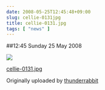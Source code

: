 ```yaml
---
date: 2008-05-25T12:45:48+09:00
slug: cellie-0131jpg
title: cellie-0131.jpg
tags: [ "news" ]
---
```


##12:45 Sunday 25 May 2008


[![](http://farm4.static.flickr.com/3127/2520328492_5bef71441e.jpg)](http://www.flickr.com/photos/thunderrabbit/2520328492/)
  


[cellie-0131.jpg](http://www.flickr.com/photos/thunderrabbit/2520328492/)
  

Originally uploaded by [thunderrabbit](http://www.flickr.com/people/thunderrabbit/)





  

